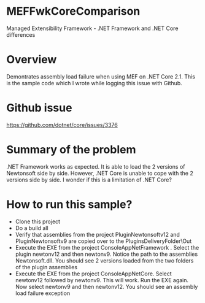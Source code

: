 # MEFFwkCoreComparison
Managed Extensibility Framework  - .NET Framework and .NET Core differences

# Overview
Demontrates assembly load failure when using MEF on .NET Core 2.1. This is the sample code which I wrote while logging this issue with Github.

# Github issue
https://github.com/dotnet/core/issues/3376

# Summary of the problem
.NET Framework works as expected. It is able to load the 2 versions of Newtonsoft side by side. However, .NET Core is unable to cope with the 2 versions side by side. I wonder if this is a limitation of .NET Core?

# How to run this sample?

- Clone this project
- Do a build all
- Verify that assemblies from the project PluginNewtonsoftv12 and PluginNewtonsoftv9 are copied over to the PluginsDeliveryFolder\Out
- Execute the EXE from the project ConsoleAppNetFramework . Select the plugin newtonv12 and then newtonv9. Notice the path to the assemblies Newtonsoft.dll. You should see 2 versions loaded from the two folders of the plugin assemblies
- Execute the EXE from the project ConsoleAppNetCore. Select newtonv12 followed by newtonv9. This will work. Run the EXE again. Now select newtonv9 and then newtonv12. You should see an assembly load failure exception
